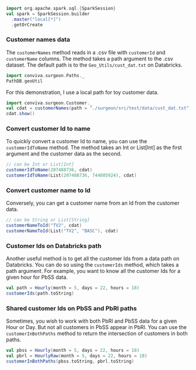 ```scala mdoc
import org.apache.spark.sql.{SparkSession}
val spark = SparkSession.builder
  .master("local[*]")
  .getOrCreate
```

### Customer names data

The `customerNames` method reads in a .csv file with `customerId` and
`customerName` columns. The method takes a path argument to the .csv dataset.
The default path is to the `Geo_Utils/cust_dat.txt` on Databricks. 


```scala mdoc
import conviva.surgeon.Paths._
PathDB.geoUtil
```

For this demonstration, I use a local path for toy customer data. 

```scala mdoc 
import conviva.surgeon.Customer._
val cdat = customerNames(path = "./surgeon/src/test/data/cust_dat.txt")
cdat.show()
```

### Convert customer Id to name

To quickly convert a customer Id to name, you can use the `customerIdToName`
method. The method takes an Int or List[Int] as the first argument and the
customer data as the second. 

```scala mdoc 
// can be Int or List[Int]
customerIdToName(207488736, cdat)
customerIdToName(List(207488736, 744085924), cdat)
```
### Convert customer name to Id

Conversely, you can get a customer name from an Id from the customer data. 

```scala mdoc 
// can be String or List[String]
customerNameToId("TV2", cdat)
customerNameToId(List("TV2", "BASC"), cdat)
```

### Customer Ids on Databricks path

Another useful method is to get all the customer Ids from a data path on
Databricks. You can do so using the `customerIds` method, which takes a path
argument.  For example, you want to know all the customer Ids for a given hour
for PbSS data. 

```scala
val path = Hourly(month = 5, days = 22, hours = 18)
customerIds(path.toString)
```

### Shared customer Ids on PbSS and PbRl paths

Sometimes, you wish to work with both PbRl and PbSS data for a given Hour or
Day. But not all customers in PbSS appear in PbRl. You can use the
`customerInBothPaths` method to return the intersection of customers in both
paths. 


```scala
val pbss = Hourly(month = 5, days = 22, hours = 18)
val pbrl = HourlyRaw(month = 5, days = 22, hours = 18)
customerInBothPaths(pbss.toString, pbrl.toString)
```


